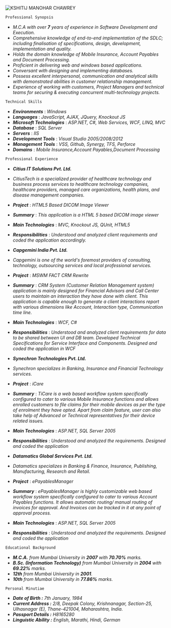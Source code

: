 ![KSHITIJ MANOHAR CHAWREY](https://cloud.githubusercontent.com/assets/11867738/7063482/d2b2067c-dec4-11e4-9c48-1a5e956d23d0.jpg)

```sh
Professional Synopsis
```

* _M.C.A with over **7** years of experience in Software Development and Execution._
* _Comprehensive knowledge of end-to-end implementation of the SDLC; including 
finalisation of specifications, design, development, implementation and quality._
* _Holds the domain knowledge of Mobile Insurance, Account Payables and Document Processing._
* _Proficient in delivering web and windows based applications._
* _Conversant with designing and implementing databases._
* _Possess excellent interpersonal, communication and analytical skills with demonstrated abilities in customer relationship management._
* _Experience of working with customers, Project Managers and technical teams for securing & executing concurrent multi-technology projects._ 

```sh
Technical Skills
```

* **_Environments_** : _Windows_
* **_Languages_** : _JavaScript, AJAX, JQuery, Knockout JS_
* **_Microsoft Technologies_** : _ASP.NET, C#, Web Services, WCF, LINQ, MVC_
* **_Database_** : _SQL Server_
* **_Servers_** : _IIS_
* **_Development Tools_** : _Visual Studio 2005/2008/2012_
* **_Management Tools_** : _VSS, Github, Synergy, TFS, Perforce_ 
* **_Domains_** : _Mobile Insurance,Account Payables,Document Processing_

```sh
Professional Experience
```

* **_Citius IT Solutions Pvt. Ltd._**

 * _CitiusTech is a specialized provider of healthcare technology and business process services to healthcare technology companies, healthcare providers, managed care organizations, health plans, and disease management companies._
 * **_Project_** : _HTML5 Based DICOM Image Viewer_
 * **_Summary_** : _This application is a HTML 5 based DICOM image viewer_
 * **_Main Technologies_** : _MVC, Knockout JS, QUnit, HTML5_
 * **_Responsibilities_** : _Understood and analyzed client requirements and coded the application accordingly._
    

* **_Capgemini India Pvt. Ltd._**

 * _Capgemini is one of the world's foremost providers of consulting, technology, outsourcing services and local professional services._
 * **_Project_** : _MSWM FACT CRM Rewrite_
 * **_Summary_** : _CRM System (Customer Relation Management system) application is mainly designed for Financial Advisors and Call Center users to maintain an interaction they have done with client. This application is capable enough to generate a client interactions report with various dimensions like Account, Interaction type, Communication time line._
 * **_Main Technologies_** : _WCF, C#_
 * **_Responsibilities_** : _Understood and analyzed client requirements for data to be shared between UI and DB team. Developed Technical Specifications for Service Interface and Components. Designed and coded the application in WCF_
 
    
* **_Synechron Technologies Pvt. Ltd._**

 * _Synechron specializes in Banking, Insurance and Financial Technology services._
 * **_Project_** : _iCare_
 * **_Summary_** : _TiCare is a web based workflow system specifically configured to cater to various Mobile Insurance functions and allows enrolled customers to file claims for their mobile devices as per the type of enrolment they have opted. Apart from claim feature, user can also take help of Advanced or Technical representatives for their device related issues._
 * **_Main Technologies_** : _ASP.NET, SQL Server 2005_
 * **_Responsibilities_** : _Understood and analyzed the requirements. Designed and coded the application_

 
* **_Datamatics Global Services Pvt. Ltd._**

 * _Datamatics specializes in Banking & Finance, Insurance, Publishing, Manufacturing, Research and Retail._
 * **_Project_** : _ePayablesManager_
 * **_Summary_** : _ePayablesManager is highly customizable web based workflow system specifically configured to cater to various Account Payables functions. It allows automatic routing/ manual routing of invoices for approval. And Invoices can be tracked in it at any point of approval process._
 * **_Main Technologies_** : _ASP.NET, SQL Server 2005_
 * **_Responsibilities_** : _Understood and analyzed the requirements. Designed and coded the application_

```sh
Educational Background
```

* _**M.C.A.** from Mumbai University in **2007** with **70.70%** marks._
* _**B.Sc. (Information Technology)** from Mumbai University in **2004** with **69.22%** marks._
* _**12th** from Mumbai University in **2001**._
* _**10th** from Mumbai University in **77.86%** marks._

```sh
Personal Minutiae
```

* _**Date of Birth :**_ _7th January, 1984_
* _**Current Address :**_ _2/8, Deepak Colony, Krishnanagar, Section-25, Ulhasnagar (E), Thane-421004, Maharashtra, India._
* _**Passport Details :**_ _H8165280_
* _**Linguistic Ability :**_ _English, Marathi, Hindi, German_

